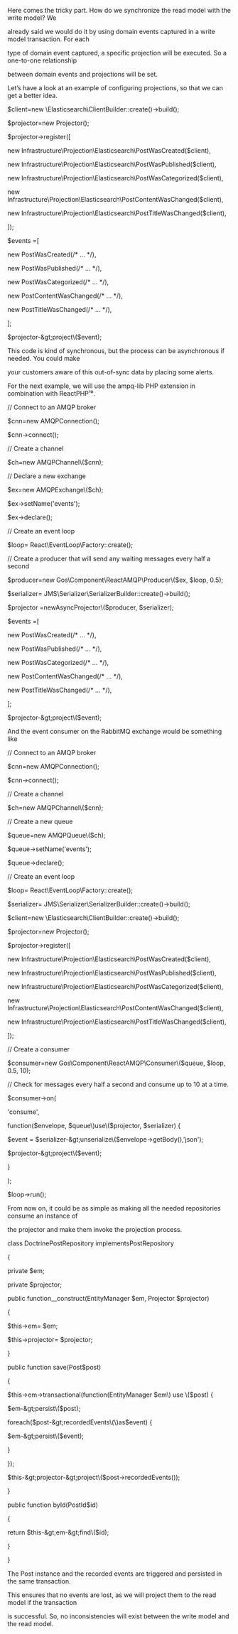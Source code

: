   


Here comes the tricky part. How do we synchronize the read model with the write model? We

already said we would do it by using domain events captured in a write model transaction. For each

type of domain event captured, a specific projection will be executed. So a one-to-one relationship

between domain events and projections will be set.

Let’s have a look at an example of configuring projections, so that we can get a better idea.

$client=new \Elasticsearch\ClientBuilder::create\(\)-&gt;build\(\);

$projector=new Projector\(\);

$projector-&gt;register\(\[

new Infrastructure\Projection\Elasticsearch\PostWasCreated\($client\),

new Infrastructure\Projection\Elasticsearch\PostWasPublished\($client\),

new Infrastructure\Projection\Elasticsearch\PostWasCategorized\($client\),

new Infrastructure\Projection\Elasticsearch\PostContentWasChanged\($client\),

new Infrastructure\Projection\Elasticsearch\PostTitleWasChanged\($client\),

\]\);

$events =\[

new PostWasCreated\(/\* ... \*/\),

new PostWasPublished\(/\* ... \*/\),

new PostWasCategorized\(/\* ... \*/\),

new PostContentWasChanged\(/\* ... \*/\),

new PostTitleWasChanged\(/\* ... \*/\),

\];

$projector-&gt;project\($event\);

This code is kind of synchronous, but the process can be asynchronous if needed. You could make

your customers aware of this out-of-sync data by placing some alerts.

For the next example, we will use the ampq-lib PHP extension in combination with ReactPHP¹⁰.

// Connect to an AMQP broker

$cnn=new AMQPConnection\(\);

$cnn-&gt;connect\(\);

// Create a channel

$ch=new AMQPChannel\($cnn\);

// Declare a new exchange

$ex=new AMQPExchange\($ch\);

$ex-&gt;setName\('events'\);

$ex-&gt;declare\(\);

// Create an event loop

$loop= React\EventLoop\Factory::create\(\);

// Create a producer that will send any waiting messages every half a second

$producer=new Gos\Component\ReactAMQP\Producer\($ex, $loop, 0.5\);

$serializer= JMS\Serializer\SerializerBuilder::create\(\)-&gt;build\(\);

$projector =newAsyncProjector\($producer, $serializer\);

$events =\[

new PostWasCreated\(/\* ... \*/\),

new PostWasPublished\(/\* ... \*/\),

new PostWasCategorized\(/\* ... \*/\),

new PostContentWasChanged\(/\* ... \*/\),

new PostTitleWasChanged\(/\* ... \*/\),

\];

$projector-&gt;project\($event\);

And the event consumer on the RabbitMQ exchange would be something like



// Connect to an AMQP broker

$cnn=new AMQPConnection\(\);

$cnn-&gt;connect\(\);

// Create a channel

$ch=new AMQPChannel\($cnn\);

// Create a new queue

$queue=new AMQPQueue\($ch\);

$queue-&gt;setName\('events'\);

$queue-&gt;declare\(\);

// Create an event loop

$loop= React\EventLoop\Factory::create\(\);

$serializer= JMS\Serializer\SerializerBuilder::create\(\)-&gt;build\(\);

$client=new \Elasticsearch\ClientBuilder::create\(\)-&gt;build\(\);

$projector=new Projector\(\);

$projector-&gt;register\(\[

new Infrastructure\Projection\Elasticsearch\PostWasCreated\($client\),

new Infrastructure\Projection\Elasticsearch\PostWasPublished\($client\),

new Infrastructure\Projection\Elasticsearch\PostWasCategorized\($client\),

new Infrastructure\Projection\Elasticsearch\PostContentWasChanged\($client\),

new Infrastructure\Projection\Elasticsearch\PostTitleWasChanged\($client\),

\]\);

// Create a consumer

$consumer=new Gos\Component\ReactAMQP\Consumer\($queue, $loop, 0.5, 10\);

// Check for messages every half a second and consume up to 10 at a time.

$consumer-&gt;on\(

'consume',

function\($envelope, $queue\)use\($projector, $serializer\) {

$event = $serializer-&gt;unserialize\($envelope-&gt;getBody\(\),'json'\);

$projector-&gt;project\($event\);

}

\);

$loop-&gt;run\(\);

From now on, it could be as simple as making all the needed repositories consume an instance of

  


the projector and make them invoke the projection process.

class DoctrinePostRepository implementsPostRepository

{

private $em;

private $projector;

public function\_\_construct\(EntityManager $em, Projector $projector\)

{

$this-&gt;em= $em;

$this-&gt;projector= $projector;

}

public function save\(Post$post\)

{

$this-&gt;em-&gt;transactional\(function\(EntityManager $em\) use \($post\) {

$em-&gt;persist\($post\);

foreach\($post-&gt;recordedEvents\(\)as$event\) {

$em-&gt;persist\($event\);

}

}\);

$this-&gt;projector-&gt;project\($post-&gt;recordedEvents\(\)\);

}

public function byId\(PostId$id\)

{

return $this-&gt;em-&gt;find\($id\);

}

}

The Post instance and the recorded events are triggered and persisted in the same transaction.

This ensures that no events are lost, as we will project them to the read model if the transaction

is successful. So, no inconsistencies will exist between the write model and the read model.





